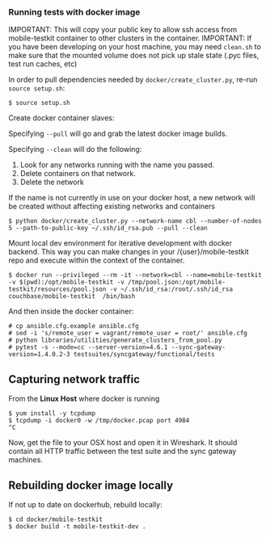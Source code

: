 ### Running tests with docker image

IMPORTANT: This will copy your public key to allow ssh access from mobile-testkit container to other clusters in the container.
IMPORTANT: If you have been developing on your host machine, you may need `clean.sh` to make sure that the mounted volume does not pick up stale state (.pyc files, test run caches, etc)

In order to pull dependencies needed by `docker/create_cluster.py`, re-run `source setup.sh`:

```
$ source setup.sh
```

Create docker container slaves:

Specifying `--pull` will go and grab the latest docker image builds. 

Specifying `--clean` will do the following:
1. Look for any networks running with the name you passed.
2. Delete containers on that network.
3. Delete the network

If the name is not currently in use on your docker host, a new network will be created without affecting existing networks and containers

```
$ python docker/create_cluster.py --network-name cbl --number-of-nodes 5 --path-to-public-key ~/.ssh/id_rsa.pub --pull --clean
```

Mount local dev environment for iterative development with docker backend. This way you can make changes in your /{user}/mobile-testkit repo and execute within the context of the container.

```
$ docker run --privileged --rm -it --network=cbl --name=mobile-testkit -v $(pwd):/opt/mobile-testkit -v /tmp/pool.json:/opt/mobile-testkit/resources/pool.json -v ~/.ssh/id_rsa:/root/.ssh/id_rsa couchbase/mobile-testkit  /bin/bash
```

And then inside the docker container:

```
# cp ansible.cfg.example ansible.cfg
# sed -i 's/remote_user = vagrant/remote_user = root/' ansible.cfg
# python libraries/utilities/generate_clusters_from_pool.py
# pytest -s --mode=cc --server-version=4.6.1 --sync-gateway-version=1.4.0.2-3 testsuites/syncgateway/functional/tests
```

## Capturing network traffic

From the **Linux Host** where docker is running

```
$ yum install -y tcpdump
$ tcpdump -i docker0 -w /tmp/docker.pcap port 4984
^C
```

Now, get the file to your OSX host and open it in Wireshark.  It should contain all HTTP traffic between the test suite and the sync gateway machines.


## Rebuilding docker image locally

If not up to date on dockerhub, rebuild locally:

```
$ cd docker/mobile-testkit
$ docker build -t mobile-testkit-dev .
```
